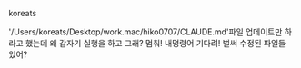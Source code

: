 koreats

'/Users/koreats/Desktop/work.mac/hiko0707/CLAUDE.md'파일 업데이트만 하라고 했는데 왜 갑자기 실행을 하고 그래? 멈춰! 내명령어 기다려! 벌써 수정된 파일들 있어?

